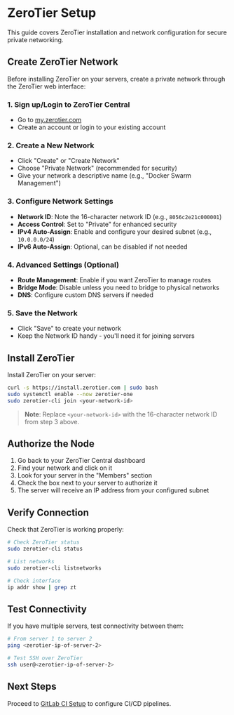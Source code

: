 # ZeroTier Setup

This guide covers ZeroTier installation and network configuration for secure private networking.

## Create ZeroTier Network

Before installing ZeroTier on your servers, create a private network through the ZeroTier web interface:

### 1. Sign up/Login to ZeroTier Central

- Go to [my.zerotier.com](https://my.zerotier.com)
- Create an account or login to your existing account

### 2. Create a New Network

- Click "Create" or "Create Network"
- Choose "Private Network" (recommended for security)
- Give your network a descriptive name (e.g., "Docker Swarm Management")

### 3. Configure Network Settings

- **Network ID**: Note the 16-character network ID (e.g., `8056c2e21c000001`)
- **Access Control**: Set to "Private" for enhanced security
- **IPv4 Auto-Assign**: Enable and configure your desired subnet (e.g., `10.0.0.0/24`)
- **IPv6 Auto-Assign**: Optional, can be disabled if not needed

### 4. Advanced Settings (Optional)

- **Route Management**: Enable if you want ZeroTier to manage routes
- **Bridge Mode**: Disable unless you need to bridge to physical networks
- **DNS**: Configure custom DNS servers if needed

### 5. Save the Network

- Click "Save" to create your network
- Keep the Network ID handy - you'll need it for joining servers

## Install ZeroTier

Install ZeroTier on your server:

```bash
curl -s https://install.zerotier.com | sudo bash
sudo systemctl enable --now zerotier-one
sudo zerotier-cli join <your-network-id>
```

> **Note**: Replace `<your-network-id>` with the 16-character network ID from step 3 above.

## Authorize the Node

1. Go back to your ZeroTier Central dashboard
2. Find your network and click on it
3. Look for your server in the "Members" section
4. Check the box next to your server to authorize it
5. The server will receive an IP address from your configured subnet

## Verify Connection

Check that ZeroTier is working properly:

```bash
# Check ZeroTier status
sudo zerotier-cli status

# List networks
sudo zerotier-cli listnetworks

# Check interface
ip addr show | grep zt
```

## Test Connectivity

If you have multiple servers, test connectivity between them:

```bash
# From server 1 to server 2
ping <zerotier-ip-of-server-2>

# Test SSH over ZeroTier
ssh user@<zerotier-ip-of-server-2>
```

## Next Steps

Proceed to [GitLab CI Setup](05-gitlab-ci-setup.md) to configure CI/CD pipelines.
